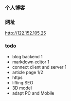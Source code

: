 ### 个人博客

### 网址

http://122.152.105.25

### todo
* blog backend 1
* markdown editor 1
* connect client and server 1
* article page 1/2
* https 
* lifting SEO
* 3D model
* adapt PC and Mobile